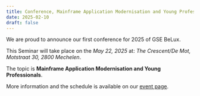 ```yaml
---
title: Conference, Mainframe Application Modernisation and Young Professionals
date: 2025-02-10
draft: false
---
```


We are proud to announce our first conference for 2025 of GSE BeLux.   

This Seminar will take place on the _May 22, 2025_  at: _The Crescent/De Mot, Motstraat 30, 2800 Mechelen_. 

The topic is __Mainframe Application Modernisation and Young Professionals__.  

More information and the schedule is available on our [event page](/events/conference-may-2025/).  

